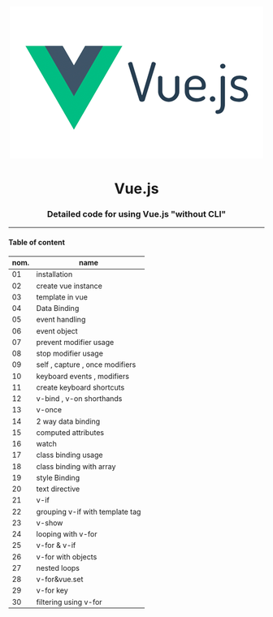 <p align="center">
  <img src="Logo.png">
</p>
  
<h1 align="center"> Vue.js </h1>
<h3 align="center"> Detailed code for using Vue.js "without CLI" </h3>


<hr>

#### Table of content 

| nom.  | name  |
|---|---|
| 01  | installation  |
| 02 | create vue instance  |
| 03  | template in vue  |
| 04  | Data Binding  |
| 05  | event handling  
| 06 | event object  |  
| 07  | prevent modifier usage  |
| 08  | stop modifier usage  | 
| 09  | self , capture , once modifiers  |
| 10  | keyboard events , modifiers  | 
| 11  |  create keyboard shortcuts|
| 12 | v-bind , v-on shorthands  |
| 13  | v-once   |
| 14 | 2 way data binding |
| 15 | computed attributes |
| 16 | watch |
| 17 |class binding usage |
| 18 | class binding with array|
| 19| style Binding|
| 20| text directive|
| 21| v-if|
| 22| grouping v-if with template tag|
| 23| v-show|
| 24| looping with v-for|
| 25| v-for & v-if|
| 26| v-for with  objects|
| 27| nested loops|
| 28| v-for&vue.set|
| 29|  v-for key|
| 30| filtering using v-for|




